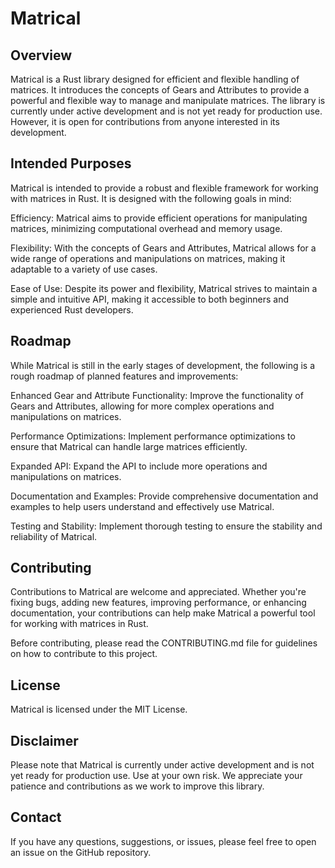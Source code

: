 # Matrical

## Overview
Matrical is a Rust library designed for efficient and flexible handling of matrices. It introduces the concepts of Gears and Attributes to provide a powerful and flexible way to manage and manipulate matrices. The library is currently under active development and is not yet ready for production use. However, it is open for contributions from anyone interested in its development.

## Intended Purposes
Matrical is intended to provide a robust and flexible framework for working with matrices in Rust. It is designed with the following goals in mind:

Efficiency: Matrical aims to provide efficient operations for manipulating matrices, minimizing computational overhead and memory usage.

Flexibility: With the concepts of Gears and Attributes, Matrical allows for a wide range of operations and manipulations on matrices, making it adaptable to a variety of use cases.

Ease of Use: Despite its power and flexibility, Matrical strives to maintain a simple and intuitive API, making it accessible to both beginners and experienced Rust developers.

## Roadmap
While Matrical is still in the early stages of development, the following is a rough roadmap of planned features and improvements:

Enhanced Gear and Attribute Functionality: Improve the functionality of Gears and Attributes, allowing for more complex operations and manipulations on matrices.

Performance Optimizations: Implement performance optimizations to ensure that Matrical can handle large matrices efficiently.

Expanded API: Expand the API to include more operations and manipulations on matrices.

Documentation and Examples: Provide comprehensive documentation and examples to help users understand and effectively use Matrical.

Testing and Stability: Implement thorough testing to ensure the stability and reliability of Matrical.

## Contributing
Contributions to Matrical are welcome and appreciated. Whether you're fixing bugs, adding new features, improving performance, or enhancing documentation, your contributions can help make Matrical a powerful tool for working with matrices in Rust.

Before contributing, please read the CONTRIBUTING.md file for guidelines on how to contribute to this project.

## License
Matrical is licensed under the MIT License.

## Disclaimer
Please note that Matrical is currently under active development and is not yet ready for production use. Use at your own risk. We appreciate your patience and contributions as we work to improve this library.

## Contact
If you have any questions, suggestions, or issues, please feel free to open an issue on the GitHub repository.

